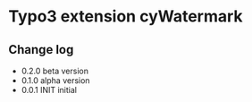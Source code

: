 # Typo3 extension cyWatermark

## Change log

* 0.2.0 beta version
* 0.1.0 alpha version
* 0.0.1 INIT initial
